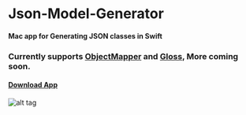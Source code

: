 # Json-Model-Generator
#### Mac app for Generating JSON classes in Swift

### Currently supports [ObjectMapper](https://github.com/tristanhimmelman/ObjectMapper) and [Gloss](https://github.com/hkellaway/Gloss), More coming soon.

#### [Download App](https://github.com/chanonly123/Json-Model-Generator/blob/master/jsonToModel.zip)

![alt tag](https://github.com/chanonly123/Json-Model-Generator/blob/master/demo1.png)
